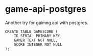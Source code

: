 # game-api-postgres

Another try for gaimng api with postgres.

    CREATE TABLE GAMESCORE (
        ID SERIAL PRIMARY KEY,
        GAMER TEXT NOT NULL,
        SCORE INTEGER NOT NULL
    );
